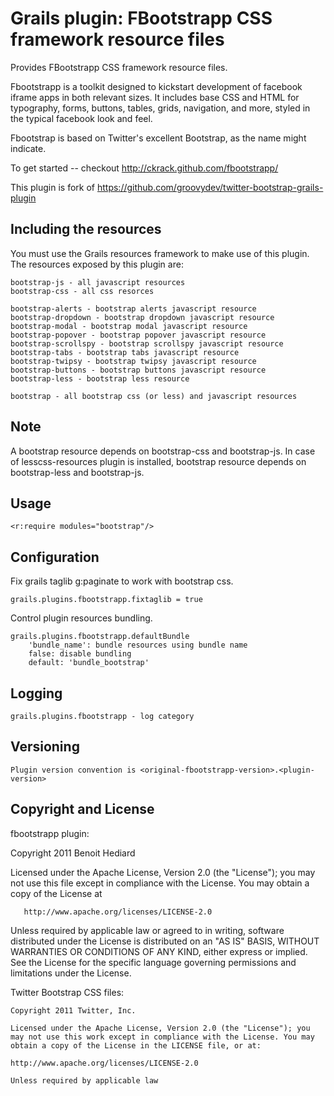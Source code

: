 Grails plugin: FBootstrapp CSS framework resource files
===============================================

Provides FBootstrapp CSS framework resource files.

Fbootstrapp is a toolkit designed to kickstart development of facebook iframe apps in both relevant sizes. It includes base CSS and HTML for typography, forms, buttons, tables, grids, navigation, and more, styled in the typical facebook look and feel.

Fbootstrap is based on Twitter's excellent Bootstrap, as the name might indicate.

To get started -- checkout http://ckrack.github.com/fbootstrapp/

This plugin is fork of https://github.com/groovydev/twitter-bootstrap-grails-plugin


Including the resources
------------------------

You must use the Grails resources framework to make use of this plugin. The resources exposed by this plugin are:

    bootstrap-js - all javascript resources
    bootstrap-css - all css resorces

    bootstrap-alerts - bootstrap alerts javascript resource
    bootstrap-dropdown - bootstrap dropdown javascript resource
    bootstrap-modal - bootstrap modal javascript resource
    bootstrap-popover - bootstrap popover javascript resource
    bootstrap-scrollspy - bootstrap scrollspy javascript resource
    bootstrap-tabs - bootstrap tabs javascript resource
    bootstrap-twipsy - bootstrap twipsy javascript resource
    bootstrap-buttons - bootstrap buttons javascript resource
    bootstrap-less - bootstrap less resource

    bootstrap - all bootstrap css (or less) and javascript resources 

Note 
-----
A bootstrap resource depends on bootstrap-css and bootstrap-js. 
In case of lesscss-resources plugin is installed, bootstrap resource depends on bootstrap-less and bootstrap-js.   
 
Usage
-----

    <r:require modules="bootstrap"/>

Configuration   
-------------

Fix grails taglib g:paginate to work with bootstrap css. 
 
    grails.plugins.fbootstrapp.fixtaglib = true
    
Control plugin resources bundling.

    grails.plugins.fbootstrapp.defaultBundle
        'bundle_name': bundle resources using bundle name
        false: disable bundling
        default: 'bundle_bootstrap'

Logging
-------

    grails.plugins.fbootstrapp - log category
    
Versioning
----------

    Plugin version convention is <original-fbootstrapp-version>.<plugin-version>

Copyright and License
---------------------

fbootstrapp plugin:

   Copyright 2011 Benoit Hediard

   Licensed under the Apache License, Version 2.0 (the "License");
   you may not use this file except in compliance with the License.
   You may obtain a copy of the License at

       http://www.apache.org/licenses/LICENSE-2.0

   Unless required by applicable law or agreed to in writing, software
   distributed under the License is distributed on an "AS IS" BASIS,
   WITHOUT WARRANTIES OR CONDITIONS OF ANY KIND, either express or implied.
   See the License for the specific language governing permissions and
   limitations under the License.


Twitter Bootstrap CSS files:

    Copyright 2011 Twitter, Inc.
    
    Licensed under the Apache License, Version 2.0 (the "License"); you may not use this work except in compliance with the License. You may obtain a copy of the License in the LICENSE file, or at:
    
    http://www.apache.org/licenses/LICENSE-2.0
    
    Unless required by applicable law
